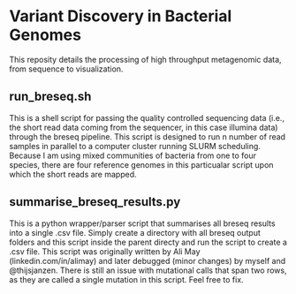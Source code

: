# Variant Discovery in Bacterial Genomes
This reposity details the processing of high throughput metagenomic data, from sequence to visualization. 

## run_breseq.sh
This is a shell script for  passing the quality controlled sequencing data (i.e., the short read data coming from the sequencer, in this case illumina data) through the breseq pipeline. This script is designed to run n number of read samples in parallel to a computer cluster running SLURM scheduling. Because I am using mixed communities of bacteria from one to four species, there are four reference genomes in this particualar script upon which the short reads are mapped. 

## summarise_breseq_results.py
This is a python wrapper/parser script that summarises all breseq results into a single .csv file. Simply create a directory with all breseq output folders and this script inside the parent directy and run the script to create a .csv file. This script was originally written by Ali May (linkedin.com/in/alimay) and later debugged (minor changes) by myself and @thijsjanzen. There is still an issue with mutational calls that span two rows, as they are called a single mutation in this script. Feel free to fix.
